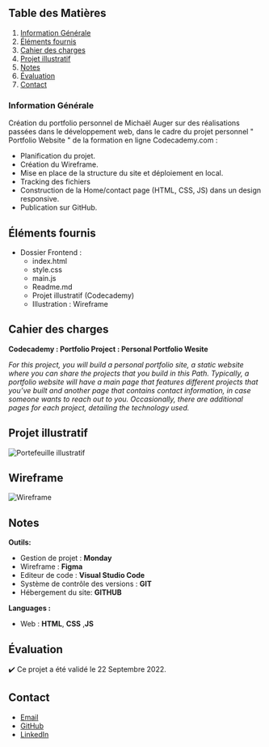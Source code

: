 ## Table des Matières
1. [Information Générale](#Information-Generale)
2. [Éléments fournis](#Éléments-fournis)
3. [Cahier des charges](#Cahier-des-charges)
4. [Projet illustratif](#Projet-illustratif)
5. [Notes](#Notes)
6. [Évaluation](#Évaluation)
7. [Contact](#Contact)


### Information Générale
Création du portfolio personnel de Michaël Auger sur des réalisations passées dans le développement web, dans le cadre du projet personnel " Portfolio Website " de la formation en ligne Codecademy.com  : 
* Planification du projet.
* Création du Wireframe.
* Mise en place de la structure du site et déploiement en local.
* Tracking des fichiers
* Construction de la Home/contact page (HTML, CSS, JS) dans un design responsive.
* Publication sur GitHub.


## Éléments fournis
 * Dossier Frontend :
    - index.html
    - style.css
    - main.js
    - Readme.md
    - Projet illustratif (Codecademy)
    - Illustration : Wireframe


##  Cahier des charges
**Codecademy : Portfolio Project : Personal Portfolio Wesite**
 
*For this project, you will build a personal portfolio site, a static website where you can share the projects that you build in this Path. Typically, a portfolio website will have a main page that features different projects that you’ve built and another page that contains contact information, in case someone wants to reach out to you. Occasionally, there are additional pages for each project, detailing the technology used.*

## Projet illustratif
![Portefeuille illustratif](https://static-assets.codecademy.com/Paths/front-end-career-path/personal-portfolio-website/personal-portfolio-website-screenshot.png)

## Wireframe
![Wireframe](../MyPortfolio/Resources/images/Wireframe.png)

## Notes
**Outils:**
 * Gestion de projet : **Monday**
 * Wireframe : **Figma**
 * Editeur de code : **Visual Studio Code**
 * Système de contrôle des versions : **GIT**
 * Hébergement du site: **GITHUB**
  
**Languages :**
 * Web : **HTML**, **CSS** ,**JS**


## Évaluation
:heavy_check_mark: Ce projet a été validé le 22 Septembre 2022.


## Contact
* [Email](mailto:auger.michaell@gmail;com)
* [GitHub](https://github.com/ByronMike)
* [LinkedIn](https://www.linkedin.com/in/auger-michael/)
